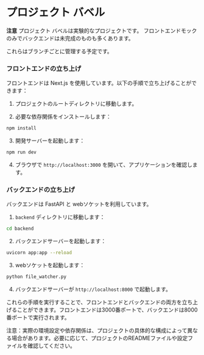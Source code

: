 # プロジェクト バベル

**注意** プロジェクト バベルは実験的なプロジェクトです。
フロントエンドモックのみでバックエンドは未完成のものも多くあります。

これらはブランチごとに管理する予定です。


### フロントエンドの立ち上げ

フロントエンドは Next.js を使用しています。以下の手順で立ち上げることができます：

1. プロジェクトのルートディレクトリに移動します。

2. 必要な依存関係をインストールします：

```bash
npm install
```

3. 開発サーバーを起動します：

```bash
npm run dev
```

4. ブラウザで `http://localhost:3000` を開いて、アプリケーションを確認します。

### バックエンドの立ち上げ

バックエンドは FastAPI と webソケットを利用しています。

1. `backend` ディレクトリに移動します：

```bash
cd backend
```

2. バックエンドサーバーを起動します：

```bash
uvicorn app:app --reload
```

3. webソケットを起動します：

```bash
python file_watcher.py
```

4. バックエンドサーバーが `http://localhost:8000` で起動します。

これらの手順を実行することで、フロントエンドとバックエンドの両方を立ち上げることができます。フロントエンドは3000番ポートで、バックエンドは8000番ポートで実行されます。

注意：実際の環境設定や依存関係は、プロジェクトの具体的な構成によって異なる場合があります。必要に応じて、プロジェクトのREADMEファイルや設定ファイルを確認してください。